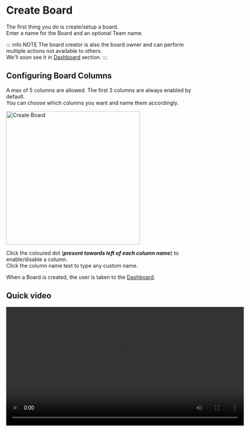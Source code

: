 # Create Board

The first thing you do is create/setup a board.\
Enter a name for the Board and an optional Team name.

::: info NOTE
The board creator is also the board owner and can perform multiple actions not available to others.\
We'll soon see it in [Dashboard](dashboard) section.
:::

## Configuring Board Columns
A max of 5 columns are allowed. The first 3 columns are always enabled by default.\
You can choose which columns you want and name them accordingly.

<img src="/createboard.png" class="shadow-img" alt="Create Board" width="360" loading="lazy">

Click the coloured dot (***present towards left of each column name***) to enable/disable a column.\
Click the column name text to type any custom name.

When a Board is created, the user is taken to the [Dashboard](dashboard).

## Quick video

<video class="video-play" id="createBoardVideo" controls width="640">
  <source src="/videos/create-board.mp4" type="video/webm">
  Your browser does not support the video tag.
</video>

<script setup>
import { onMounted } from 'vue';

onMounted(() => {
  const video = document.getElementById('createBoardVideo');
  if (video) {
    video.playbackRate = 2.5; // Adjust speed (e.g., 1.5x, 2x)
  }
});
</script>